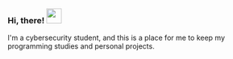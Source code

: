 
### Hi, there! <img src="https://raw.githubusercontent.com/MartinHeinz/MartinHeinz/master/wave.gif" width="30px">

I'm a cybersecurity student, and this is a place for me to keep my programming studies and personal projects. 



<!--
**j4nedoe/j4nedoe** is a ✨ _special_ ✨ repository because its `README.md` (this file) appears on your GitHub profile.

Here are some ideas to get you started:

- 🔭 I’m currently working on ...
- 🌱 I’m currently learning ...
- 👯 I’m looking to collaborate on ...
- 🤔 I’m looking for help with ...
- 💬 Ask me about ...
- 📫 How to reach me: ...
- 😄 Pronouns: ...
- ⚡ Fun fact: ...
-->
